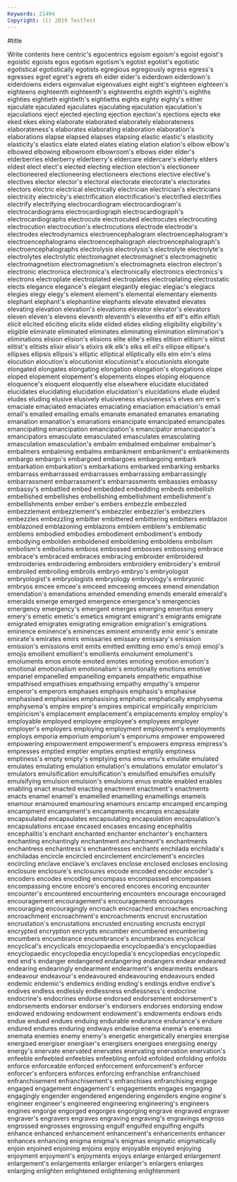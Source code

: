 ```yaml
---
Keywords: 21494
Copyright: (C) 2019 TestTest
---
```


#title

Write contents here
centric's
egocentrics egoism egoism's egoist egoist's egoistic egoists egos egotism egotism's
egotist egotist's egotistic egotistical egotistically egotists egregious egregiously egress egress's
egresses egret egret's egrets eh eider eider's eiderdown eiderdown's eiderdowns
eiders eigenvalue eigenvalues eight eight's eighteen eighteen's eighteens eighteenth eighteenth's
eighteenths eighth eighth's eighths eighties eightieth eightieth's eightieths eights eighty
eighty's either ejaculate ejaculated ejaculates ejaculating ejaculation ejaculation's ejaculations eject
ejected ejecting ejection ejection's ejections ejects eke eked ekes eking
elaborate elaborated elaborately elaborateness elaborateness's elaborates elaborating elaboration elaboration's elaborations
elapse elapsed elapses elapsing elastic elastic's elasticity elasticity's elastics elate
elated elates elating elation elation's elbow elbow's elbowed elbowing elbowroom
elbowroom's elbows elder elder's elderberries elderberry elderberry's eldercare eldercare's elderly
elders eldest elect elect's elected electing election election's electioneer electioneered
electioneering electioneers elections elective elective's electives elector elector's electoral electorate
electorate's electorates electors electric electrical electrically electrician electrician's electricians electricity
electricity's electrification electrification's electrified electrifies electrify electrifying electrocardiogram electrocardiogram's electrocardiograms
electrocardiograph electrocardiograph's electrocardiographs electrocute electrocuted electrocutes electrocuting electrocution electrocution's electrocutions
electrode electrode's electrodes electrodynamics electroencephalogram electroencephalogram's electroencephalograms electroencephalograph electroencephalograph's electroencephalographs
electrolysis electrolysis's electrolyte electrolyte's electrolytes electrolytic electromagnet electromagnet's electromagnetic electromagnetism
electromagnetism's electromagnets electron electron's electronic electronica electronica's electronically electronics electronics's
electrons electroplate electroplated electroplates electroplating electrostatic elects elegance elegance's elegant
elegantly elegiac elegiac's elegiacs elegies elegy elegy's element element's elemental
elementary elements elephant elephant's elephantine elephants elevate elevated elevates elevating
elevation elevation's elevations elevator elevator's elevators eleven eleven's elevens eleventh
eleventh's elevenths elf elf's elfin elfish elicit elicited eliciting elicits
elide elided elides eliding eligibility eligibility's eligible eliminate eliminated eliminates
eliminating elimination elimination's eliminations elision elision's elisions elite elite's elites
elitism elitism's elitist elitist's elitists elixir elixir's elixirs elk elk's
elks ell ell's ellipse ellipse's ellipses ellipsis ellipsis's elliptic elliptical
elliptically ells elm elm's elms elocution elocution's elocutionist elocutionist's elocutionists
elongate elongated elongates elongating elongation elongation's elongations elope eloped elopement
elopement's elopements elopes eloping eloquence eloquence's eloquent eloquently else elsewhere
elucidate elucidated elucidates elucidating elucidation elucidation's elucidations elude eluded eludes
eluding elusive elusively elusiveness elusiveness's elves em em's emaciate emaciated
emaciates emaciating emaciation emaciation's email email's emailed emailing emails emanate
emanated emanates emanating emanation emanation's emanations emancipate emancipated emancipates emancipating
emancipation emancipation's emancipator emancipator's emancipators emasculate emasculated emasculates emasculating emasculation
emasculation's embalm embalmed embalmer embalmer's embalmers embalming embalms embankment embankment's
embankments embargo embargo's embargoed embargoes embargoing embark embarkation embarkation's embarkations
embarked embarking embarks embarrass embarrassed embarrasses embarrassing embarrassingly embarrassment embarrassment's
embarrassments embassies embassy embassy's embattled embed embedded embedding embeds embellish
embellished embellishes embellishing embellishment embellishment's embellishments ember ember's embers embezzle
embezzled embezzlement embezzlement's embezzler embezzler's embezzlers embezzles embezzling embitter embittered
embittering embitters emblazon emblazoned emblazoning emblazons emblem emblem's emblematic emblems
embodied embodies embodiment embodiment's embody embodying embolden emboldened emboldening emboldens
embolism embolism's embolisms emboss embossed embosses embossing embrace embrace's embraced
embraces embracing embroider embroidered embroideries embroidering embroiders embroidery embroidery's embroil
embroiled embroiling embroils embryo embryo's embryologist embryologist's embryologists embryology embryology's
embryonic embryos emcee emcee's emceed emceeing emcees emend emendation emendation's
emendations emended emending emends emerald emerald's emeralds emerge emerged emergence
emergence's emergencies emergency emergency's emergent emerges emerging emeritus emery emery's
emetic emetic's emetics emigrant emigrant's emigrants emigrate emigrated emigrates emigrating
emigration emigration's emigrations eminence eminence's eminences eminent eminently emir emir's
emirate emirate's emirates emirs emissaries emissary emissary's emission emission's emissions
emit emits emitted emitting emo emo's emoji emoji's emojis emollient
emollient's emollients emolument emolument's emoluments emos emote emoted emotes emoting
emotion emotion's emotional emotionalism emotionalism's emotionally emotions emotive empanel empanelled
empanelling empanels empathetic empathise empathised empathises empathising empathy empathy's emperor
emperor's emperors emphases emphasis emphasis's emphasise emphasised emphasises emphasising emphatic
emphatically emphysema emphysema's empire empire's empires empirical empirically empiricism empiricism's
emplacement emplacement's emplacements employ employ's employable employed employee employee's employees
employer employer's employers employing employment employment's employments employs emporia emporium
emporium's emporiums empower empowered empowering empowerment empowerment's empowers empress empress's
empresses emptied emptier empties emptiest emptily emptiness emptiness's empty empty's
emptying ems emu emu's emulate emulated emulates emulating emulation emulation's
emulations emulator emulator's emulators emulsification emulsification's emulsified emulsifies emulsify emulsifying
emulsion emulsion's emulsions emus enable enabled enables enabling enact enacted
enacting enactment enactment's enactments enacts enamel enamel's enamelled enamelling enamellings
enamels enamour enamoured enamouring enamours encamp encamped encamping encampment encampment's
encampments encamps encapsulate encapsulated encapsulates encapsulating encapsulation encapsulation's encapsulations encase
encased encases encasing encephalitis encephalitis's enchant enchanted enchanter enchanter's enchanters
enchanting enchantingly enchantment enchantment's enchantments enchantress enchantress's enchantresses enchants enchilada
enchilada's enchiladas encircle encircled encirclement encirclement's encircles encircling enclave enclave's
enclaves enclose enclosed encloses enclosing enclosure enclosure's enclosures encode encoded
encoder encoder's encoders encodes encoding encompass encompassed encompasses encompassing encore
encore's encored encores encoring encounter encounter's encountered encountering encounters encourage
encouraged encouragement encouragement's encouragements encourages encouraging encouragingly encroach encroached encroaches
encroaching encroachment encroachment's encroachments encrust encrustation encrustation's encrustations encrusted encrusting
encrusts encrypt encrypted encryption encrypts encumber encumbered encumbering encumbers encumbrance
encumbrance's encumbrances encyclical encyclical's encyclicals encyclopaedia encyclopaedia's encyclopaedias encyclopaedic encyclopedia
encyclopedia's encyclopedias encyclopedic end end's endanger endangered endangering endangers endear
endeared endearing endearingly endearment endearment's endearments endears endeavour endeavour's endeavoured
endeavouring endeavours ended endemic endemic's endemics ending ending's endings endive
endive's endives endless endlessly endlessness endlessness's endocrine endocrine's endocrines endorse
endorsed endorsement endorsement's endorsements endorser endorser's endorsers endorses endorsing endow
endowed endowing endowment endowment's endowments endows ends endue endued endues
enduing endurable endurance endurance's endure endured endures enduring endways endwise
enema enema's enemas enemata enemies enemy enemy's energetic energetically energies
energise energised energiser energiser's energisers energises energising energy energy's enervate
enervated enervates enervating enervation enervation's enfeeble enfeebled enfeebles enfeebling enfold
enfolded enfolding enfolds enforce enforceable enforced enforcement enforcement's enforcer enforcer's
enforcers enforces enforcing enfranchise enfranchised enfranchisement enfranchisement's enfranchises enfranchising engage
engaged engagement engagement's engagements engages engaging engagingly engender engendered engendering
engenders engine engine's engineer engineer's engineered engineering engineering's engineers engines
engorge engorged engorges engorging engrave engraved engraver engraver's engravers engraves
engraving engraving's engravings engross engrossed engrosses engrossing engulf engulfed engulfing
engulfs enhance enhanced enhancement enhancement's enhancements enhancer enhances enhancing enigma
enigma's enigmas enigmatic enigmatically enjoin enjoined enjoining enjoins enjoy enjoyable
enjoyed enjoying enjoyment enjoyment's enjoyments enjoys enlarge enlarged enlargement enlargement's
enlargements enlarger enlarger's enlargers enlarges enlarging enlighten enlightened enlightening enlightenment
